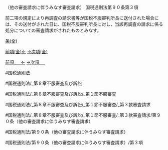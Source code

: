 （他の審査請求に伴うみなす審査請求）
国税通則法第９０条第３項

前二項の規定により再調査の請求書等が国税不服審判所長に送付された場合には、その送付がされた日に、国税不服審判所長に対し、当該再調査の請求に係る処分についての審査請求がされたものとみなす。

[条(全)](国税通則法＿＿＿＿＿第９０条_.md)

[前項(全)←](国税通則法＿＿＿＿＿第９０条第２項_.md)    [→次項(全)](国税通則法＿＿＿＿＿第９０条第４項_.md)

[前項 　 ←](国税通則法＿＿＿＿＿第９０条第２項.md)    [→次項 　 ](国税通則法＿＿＿＿＿第９０条第４項.md)



#国税通則法

#国税通則法/_第８章不服審査及び訴訟

#国税通則法/_第８章不服審査及び訴訟/_第１節不服審査

#国税通則法/_第８章不服審査及び訴訟/_第１節不服審査/_第３款審査請求

#国税通則法/_第８章不服審査及び訴訟/_第１節不服審査/_第３款審査請求/第９０条（他の審査請求に伴うみなす審査請求）

#国税通則法/第９０条（他の審査請求に伴うみなす審査請求）

#国税通則法/第９０条（他の審査請求に伴うみなす審査請求）/第３項

